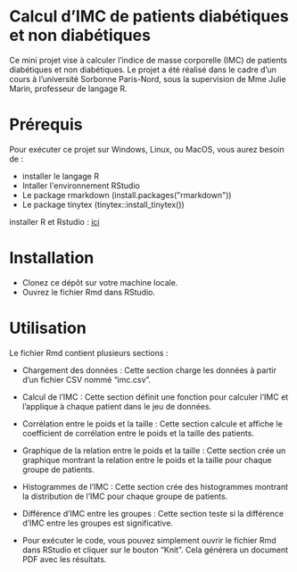 # Calcul d’IMC de patients diabétiques et non diabétiques

Ce mini projet vise à calculer l’indice de masse corporelle (IMC) de patients diabétiques et non diabétiques.
Le projet a été réalisé dans le cadre d’un cours à l’université Sorbonne Paris-Nord, sous la supervision de Mme Julie Marin, professeur de langage R.

# Prérequis
Pour exécuter ce projet sur Windows, Linux, ou MacOS, vous aurez besoin de :

- installer le langage R
- Intaller l'environnement RStudio
- Le package rmarkdown (install.packages("rmarkdown"))
- Le package tinytex (tinytex::install_tinytex())

installer R et Rstudio : [ici](https://posit.co/download/rstudio-desktop/)


# Installation

- Clonez ce dépôt sur votre machine locale.
- Ouvrez le fichier Rmd dans RStudio.

# Utilisation
Le fichier Rmd contient plusieurs sections :

- Chargement des données : Cette section charge les données à partir d’un fichier CSV nommé “imc.csv”.

- Calcul de l’IMC : Cette section définit une fonction pour calculer l’IMC et l’applique à chaque patient dans le jeu de données.

- Corrélation entre le poids et la taille : Cette section calcule et affiche le coefficient de corrélation entre le poids et la taille des patients.

- Graphique de la relation entre le poids et la taille : Cette section crée un graphique montrant la relation entre le poids et la taille pour chaque groupe de patients.

- Histogrammes de l’IMC : Cette section crée des histogrammes montrant la distribution de l’IMC pour chaque groupe de patients.

- Différence d’IMC entre les groupes : Cette section teste si la différence d’IMC entre les groupes est significative.

- Pour exécuter le code, vous pouvez simplement ouvrir le fichier Rmd dans RStudio et cliquer sur le bouton “Knit”. Cela générera un document PDF avec les résultats.